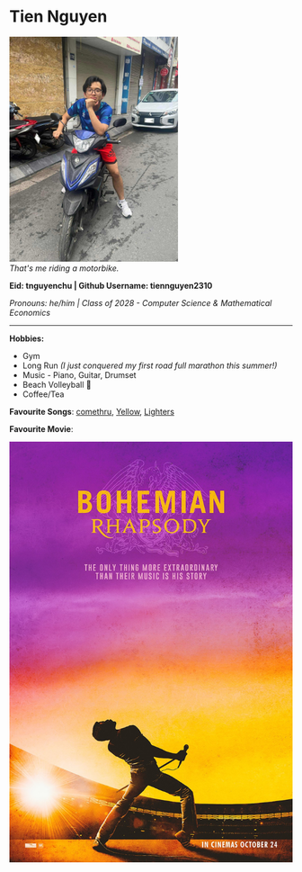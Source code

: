 # Tien Nguyen

<img src="src/87264613-d420-40bc-8f98-71dd6f91bb70.jpg" width="300" alt="My picture"> <br>*That's me riding a motorbike.*

**Eid: tnguyenchu | Github Username: tiennguyen2310**

*Pronouns: he/him | Class of 2028 - Computer Science & Mathematical Economics*

---

**Hobbies:**
- Gym
- Long Run *(I just conquered my first road full marathon this summer!)*
- Music - Piano, Guitar, Drumset
- Beach Volleyball 🏐
- Coffee/Tea

**Favourite Songs**: [comethru](https://www.youtube.com/watch?v=jO2viLEW-1A), [Yellow](https://www.youtube.com/watch?v=yKNxeF4KMsY), [Lighters](https://www.youtube.com/watch?v=YWt4wmZ_EMI)

**Favourite Movie**:

[![Bohemina Rhapsody Movie](src/MV5BMTA2NDc3Njg5NDVeQTJeQWpwZ15BbWU4MDc1NDcxNTUz._V1_.jpg)](https://www.imdb.com/title/tt1727824/)